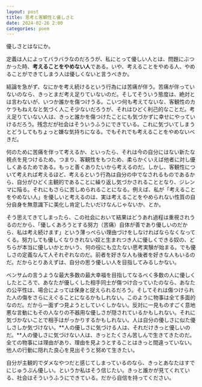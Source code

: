 ```yaml
---
layout: post
title: 思考と客観性と優しさと
date: 2024-02-26 2:00
categories: poem
---
```


優しさとはなにか。

定義は人によってバラバラなのだろうが、私にとって優しい人とは、問題にぶつかった時、**考えることをやめない人**である。いや、考えることをやめる人、やめることができてしまう人は優しくないと言うべきか。

結論を急がず、なにかを考え続けるという行為には苦痛が伴う。苦痛が伴っていないのなら、きっとまだ考え足りていないのだ。そしてそういう態度は、絶対とは言わないが、いつか誰かを傷つけうる。こいつ何も考えてないな、客観性のカケラもねえなと気づく人こそ少ないだろうが、それはひどく利己的なことだ。考え足りていない人は、きっと誰かを傷つけたことにも気づかずに幸せにやっていけるだろう。残念だが社会はそういうふうにできている。これに気づいてしまうとどうしてもちょっと嫌な気持ちになる。でもそれでも考えることをやめないべきだ。

何のために苦痛を伴って考えるか、といったら、それは今の自分にはない新たな視点を見つけるため。つまり、客観性をもつため、柔らかくいえば他者に対し優しくあるためである。もっと善くありたいから考えるのだ。しかし、客観性について考えれば考えるほど、考えるという行為は自分の中でなされるものであるから、自分がひどく主観的であることに繰り返し気づかされることとなり、ジレンマに陥る。それにもさらに苦しめられることになる。例えば、私が「考えることをやめない人」を優しいと考えるのは、実は考えることをやめられない性質の自分自身を無意識下に美化し肯定したいだけなんじゃないか、とか。

そう思えてきてしまったら、この社会において結果はどうあれ過程は重視されうるのだから、「優しくあろうとする努力（苦痛）自体が善であり優しいのだから、私は考え続けます」という薄っぺらい理由づけをしなければならなくなってくる。努力しても優しくなりきれない奴と生まれつき人に優しくできる奴の、どちらが本当に優しいかとかいう、何の役にも立たない思考実験が始まる。でも優しさの定義なんて人それぞれなのだ。前者を好きな人も後者を好きな人もいるのだ。だからとりあえずは、自分の思う優しい人を目指してみるしかない。

ベンサムの言うような最大多数の最大幸福を目指してなるべく多数の人に優しくしたところで、あなたが優しくした相手同士が傷つけ合っていたのなら、あなたの公平性は、場合によっては保身と捉えられるだろう。そしてそれは傷つけられた人の傷をさらにえぐることになるかもしれない。このように物事は全て多面的なのだ。だから一面ずつ見ようとしていくしかない。反対に一見ものすごく意地悪な言動にもその人なりの不器用な優しさが隠されているかもしれない。それに気づかないことで相手はがっかりするかもしれない。人は自分の優しさに似た優しさしか気づけない。**人の優しさに気づける人は、それだけきっと優しいのだ。**人の優しさに気づけない人は、きっとたくさん苦しんで生きてきたのだ。全ての物事には理由があり、理由を見ようとすることはきっと間違っていない。他人の行動に隠れた良心を見出そうと努めて生きたい。

自分が主観的でダメなやつだと感じてしまっているのなら、きっとあなたはすでにじゅうぶん優しい。というか私はそう信じたい。きっと誰かが見てくれている、社会はそういうふうにできている。だから自信を持ってください。